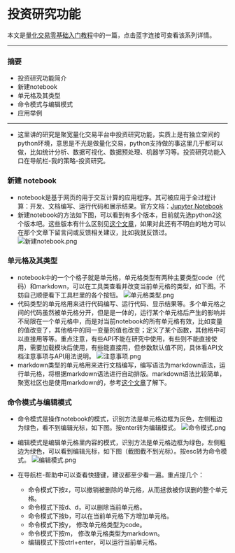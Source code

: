 # 投资研究功能

本文是[量化交易零基础入门教程](https://www.joinquant.com/post/13149)中的一篇，点击蓝字连接可查看该系列详情。

---
### 摘要
- 投资研究功能简介
- 新建notebook
- 单元格及其类型
- 命令模式与编辑模式
- 应用举例
---

- 这里讲的研究是聚宽量化交易平台中投资研究功能，实质上是有独立空间的python环境，意思是不光是做量化交易，python支持做的事这里几乎都可以做，比如统计分析、数据可视化、数据预处理、机器学习等。投资研究功能入口在导航栏-我的策略-投资研究。


### 新建 notebook
- notebook是基于网页的用于交互计算的应用程序。其可被应用于全过程计算：开发、文档编写、运行代码和展示结果。官方文档：[Jupyter Notebook](https://jupyter-notebook.readthedocs.io/en/stable/)
- 新建notebook的方法如下图，可以看到有多个版本，目前就先选python2这个版本吧。这些版本有什么区别见[这个文章](https://www.joinquant.com/post/10330)，如果对此还有不明白的地方可以在那个文章下留言问或反馈相关建议，比如我就反馈过。
![新建notebook.png](https://image.joinquant.com/fc1e5c84d828b1c3464a74365ea3cd0f)

### 单元格及其类型
- notebook中的一个个格子就是单元格，单元格类型有两种主要类型code（代码）和markdown，可以在工具类查看并改变当前单元格的类型，如下图。不妨自己顺便看下工具栏里的各个按钮。
![单元格类型.png](https://image.joinquant.com/ba9955c8b9f1014999b75e82fcfcf084)
- 代码类型的单元格用来进行代码编写、运行代码、显示结果等。多个单元格之间的代码虽然被单元格分开，但是是一体的，运行某个单元格后产生的影响并不局限在一个单元格中，而是对当前notebook的所有单元格有效，比如变量的值改变了，其他格中的同一变量的值也改变；定义了某个函数，其他格中可以直接用等等。重点注意，有些API不能在研究中使用，有些则不能直接使用，需要加载模块后使用，有些能直接用，但参数默认值不同，具体看API文档注意事项与API用法说明。
![注意事项.png](https://image.joinquant.com/0da6e0c8854420d23c918d667a172e31)
- markdown类型的单元格用来进行文档编写，编写语法为markdown语法，运行单元格，将根据markdown语法进行自动排版。markdown语法比较简单，聚宽社区也是使用markdown的，参考[这个文章](https://www.joinquant.com/post/9432)了解下。

  
### 命令模式与编辑模式
- 命令模式是操作notebook的模式，识别方法是单元格边框为灰色，左侧粗边为绿色，看不到编辑光标，如下图。按enter转为编辑模式。
![命令模式.png](https://image.joinquant.com/683636ee1f94c39ebcfeded8913f27db)
- 编辑模式是编辑单元格里内容的模式，识别方法是单元格边框为绿色，左侧粗边为绿色，可以看到编辑光标，如下图（截图截不到光标）。按esc转为命令模式。
![编辑模式.png](https://image.joinquant.com/544238d70792483a74a2458a3ef29341)

- 在导航栏-帮助中可以查看快捷键，建议都至少看一遍。重点提几个：
    - 命令模式下按z，可以撤销被删除的单元格，从而拯救被你误删的整个单元格。
    - 命令模式下按d、d，可以删除当前单元格。
    - 命令模式下按b，可以在当前单元格下方增加单元格。
    - 命令模式下按y， 修改单元格类型为code。
    - 命令模式下按m， 修改单元格类型为markdown。
    - 编辑模式下按ctrl+enter，可以运行当前单元格。
